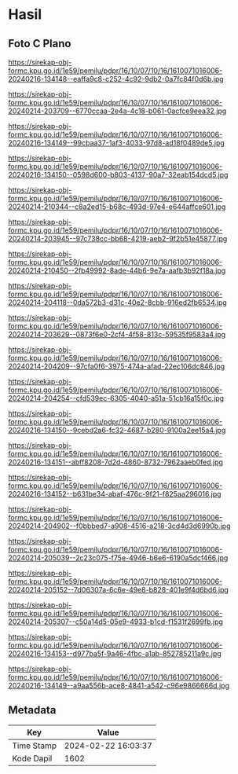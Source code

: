 # Hasil

## Foto C Plano

https://sirekap-obj-formc.kpu.go.id/1e59/pemilu/pdpr/16/10/07/10/16/1610071016006-20240216-134148--eaffa9c8-c252-4c92-9db2-0a7fc84f0d6b.jpg

https://sirekap-obj-formc.kpu.go.id/1e59/pemilu/pdpr/16/10/07/10/16/1610071016006-20240214-203709--6770ccaa-2e4a-4c18-b061-0acfce9eea32.jpg

https://sirekap-obj-formc.kpu.go.id/1e59/pemilu/pdpr/16/10/07/10/16/1610071016006-20240216-134149--99cbaa37-1af3-4033-97d8-ad18f0489de5.jpg

https://sirekap-obj-formc.kpu.go.id/1e59/pemilu/pdpr/16/10/07/10/16/1610071016006-20240216-134150--0598d600-b803-4137-90a7-32eab154dcd5.jpg

https://sirekap-obj-formc.kpu.go.id/1e59/pemilu/pdpr/16/10/07/10/16/1610071016006-20240214-210344--c8a2ed15-b68c-493d-97e4-e644affce601.jpg

https://sirekap-obj-formc.kpu.go.id/1e59/pemilu/pdpr/16/10/07/10/16/1610071016006-20240214-203945--97c738cc-bb68-4219-aeb2-9f2b51e45877.jpg

https://sirekap-obj-formc.kpu.go.id/1e59/pemilu/pdpr/16/10/07/10/16/1610071016006-20240214-210450--2fb49992-8ade-44b6-9e7a-aafb3b92f18a.jpg

https://sirekap-obj-formc.kpu.go.id/1e59/pemilu/pdpr/16/10/07/10/16/1610071016006-20240214-204118--0da572b3-d31c-40e2-8cbb-916ed2fb6534.jpg

https://sirekap-obj-formc.kpu.go.id/1e59/pemilu/pdpr/16/10/07/10/16/1610071016006-20240214-203629--0873f6e0-2cf4-4f58-813c-59535f9583a4.jpg

https://sirekap-obj-formc.kpu.go.id/1e59/pemilu/pdpr/16/10/07/10/16/1610071016006-20240214-204209--97cfa0f6-3975-474a-afad-22ec106dc846.jpg

https://sirekap-obj-formc.kpu.go.id/1e59/pemilu/pdpr/16/10/07/10/16/1610071016006-20240214-204254--cfd539ec-6305-4040-a51a-51cb16a15f0c.jpg

https://sirekap-obj-formc.kpu.go.id/1e59/pemilu/pdpr/16/10/07/10/16/1610071016006-20240216-134150--9cebd2a6-fc32-4687-b280-9100a2ee15a4.jpg

https://sirekap-obj-formc.kpu.go.id/1e59/pemilu/pdpr/16/10/07/10/16/1610071016006-20240216-134151--abff8208-7d2d-4860-8732-7962aaeb0fed.jpg

https://sirekap-obj-formc.kpu.go.id/1e59/pemilu/pdpr/16/10/07/10/16/1610071016006-20240216-134152--b631be34-abaf-476c-9f21-f825aa296016.jpg

https://sirekap-obj-formc.kpu.go.id/1e59/pemilu/pdpr/16/10/07/10/16/1610071016006-20240214-204902--f0bbbed7-a908-4516-a218-3cd4d3d6990b.jpg

https://sirekap-obj-formc.kpu.go.id/1e59/pemilu/pdpr/16/10/07/10/16/1610071016006-20240214-205039--2c23c075-f75e-4946-b6e6-6190a5dcf466.jpg

https://sirekap-obj-formc.kpu.go.id/1e59/pemilu/pdpr/16/10/07/10/16/1610071016006-20240214-205152--7d06307a-6c6e-49e8-b828-401e9f4d6bd6.jpg

https://sirekap-obj-formc.kpu.go.id/1e59/pemilu/pdpr/16/10/07/10/16/1610071016006-20240214-205307--c50a14d5-05e9-4933-b1cd-f1531f2699fb.jpg

https://sirekap-obj-formc.kpu.go.id/1e59/pemilu/pdpr/16/10/07/10/16/1610071016006-20240216-134153--d977ba5f-9a46-4fbc-a1ab-852785211a9c.jpg

https://sirekap-obj-formc.kpu.go.id/1e59/pemilu/pdpr/16/10/07/10/16/1610071016006-20240216-134149--a9aa556b-ace8-4841-a542-c96e9866666d.jpg


## Metadata

| Key        | Value               |
| ---------- | ------------------- |
| Time Stamp | 2024-02-22 16:03:37 |
| Kode Dapil | 1602                |



